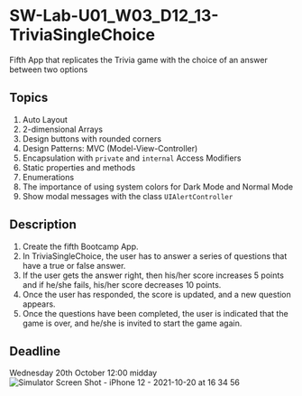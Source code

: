 # SW-Lab-U01_W03_D12_13-TriviaSingleChoice
Fifth App that replicates the Trivia game with the choice of an answer between two options 

## Topics
1. Auto Layout
2. 2-dimensional Arrays
3. Design buttons with rounded corners
4. Design Patterns: MVC (Model-View-Controller)
5. Encapsulation with `private` and `internal` Access Modifiers
6. Static properties and methods
7. Enumerations
8. The importance of using system colors for Dark Mode and Normal Mode
9. Show modal messages with the class `UIAlertController`

## Description
1. Create the fifth Bootcamp App. 
2. In TriviaSingleChoice, the user has to answer a series of questions that have a true or false answer. 
3. If the user gets the answer right, then his/her score increases 5 points and if he/she fails, his/her score decreases 10 points. 
4. Once the user has responded, the score is updated, and a new question appears. 
5. Once the questions have been completed, the user is indicated that the game is over, and he/she is invited to start the game again.

## Deadline 
Wednesday 20th October 12:00 midday![Simulator Screen Shot - iPhone 12 - 2021-10-20 at 16 34 56](https://user-images.githubusercontent.com/91871691/138103658-f8ff4a20-1ffb-485a-b8f2-c96b16ac686c.png)


